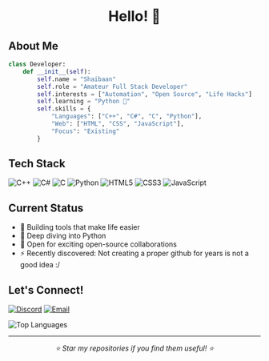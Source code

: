 <div align="center">
  
# Hello! 👋

</div>

## About Me

```python
class Developer:
    def __init__(self):
        self.name = "Shaibaan"
        self.role = "Amateur Full Stack Developer"
        self.interests = ["Automation", "Open Source", "Life Hacks"]
        self.learning = "Python 🐍"
        self.skills = {
            "Languages": ["C++", "C#", "C", "Python"],
            "Web": ["HTML", "CSS", "JavaScript"],
            "Focus": "Existing"
        }
```

## Tech Stack

<div align="left">

![C++](https://img.shields.io/badge/C++-%2300599C.svg?style=for-the-badge&logo=c%2B%2B&logoColor=white)
![C#](https://img.shields.io/badge/C%23-%23239120.svg?style=for-the-badge&logo=c-sharp&logoColor=white)
![C](https://img.shields.io/badge/C-%2300599C.svg?style=for-the-badge&logo=c&logoColor=white)
![Python](https://img.shields.io/badge/Python-%233776AB.svg?style=for-the-badge&logo=python&logoColor=white)
![HTML5](https://img.shields.io/badge/HTML5-%23E34F26.svg?style=for-the-badge&logo=html5&logoColor=white)
![CSS3](https://img.shields.io/badge/CSS3-%231572B6.svg?style=for-the-badge&logo=css3&logoColor=white)
![JavaScript](https://img.shields.io/badge/JavaScript-%23F7DF1E.svg?style=for-the-badge&logo=javascript&logoColor=black)

</div>

## Current Status

- 👀 Building tools that make life easier
- 🌱 Deep diving into Python
- 💞️ Open for exciting open-source collaborations
- ⚡ Recently discovered: Not creating a proper github for years is not a good idea :/

## Let's Connect!

<div align="left">

[![Discord](https://img.shields.io/badge/Discord-%237289DA.svg?logo=discord&logoColor=white)](https://discord.com/users/shyy.xyz)
[![Email](https://img.shields.io/badge/Email-D14836?logo=gmail&logoColor=white)](mailto:tvs07340@gmail.com)

</div>

![Top Languages](https://github-readme-stats.vercel.app/api/top-langs/?username=shybruh&layout=compact&theme=blue_navy)

---

<div align="center">
  <i>⭐ Star my repositories if you find them useful! ⭐</i>
</div>
